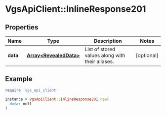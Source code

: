 # VgsApiClient::InlineResponse201

## Properties

| Name | Type | Description | Notes |
| ---- | ---- | ----------- | ----- |
| **data** | [**Array&lt;RevealedData&gt;**](RevealedData.md) | List of stored values along with their aliases. | [optional] |

## Example

```ruby
require 'vgs_api_client'

instance = VgsApiClient::InlineResponse201.new(
  data: null
)
```

